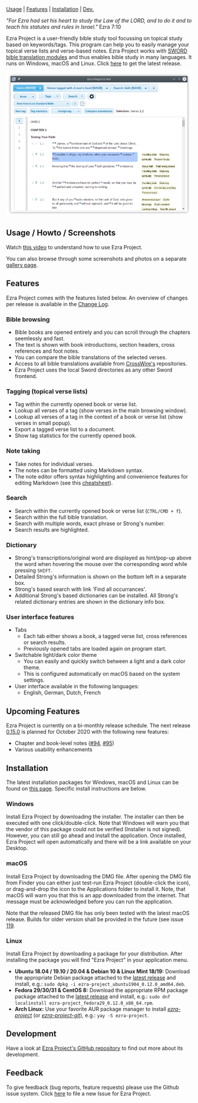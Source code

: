 <p id="navigation">
  <a href="#usage--howto--screenshots">Usage</a> |
  <a href="#features">Features</a> |
  <a href="#installation">Installation</a> |
  <a href="#development">Dev.</a>
</p>

*"For Ezra had set his heart to study the Law of the LORD, and to do it and to teach his statutes and rules in Israel."* Ezra 7:10

Ezra Project is a user-friendly bible study tool focussing on topical study based on keywords/tags. This program can help you to easily manage your topical verse lists and verse-based notes. Ezra Project works with [SWORD bible translation modules](http://www.crosswire.org/sword) and thus enables bible study in many languages. It runs on Windows, macOS and Linux. Click [here](https://github.com/tobias-klein/ezra-project/releases/latest) to get the latest release.

<img id="screenshot" alt="Ezra Project 0.14.0" src="/assets/screenshots/ezra_project_0_14_0_compact.png"/>

<a name="usage--howto--screenshots"></a>

## Usage / Howto / Screenshots

Watch [this video](https://www.youtube.com/watch?v=b8gScfa0MqM) to understand how to use Ezra Project.

You can also browse through some screenshots and photos on a separate [gallery page](/gallery).

<a name="features"></a>

## Features

Ezra Project comes with the features listed below. An overview of changes per release is available in the [Change Log](https://github.com/tobias-klein/ezra-project/blob/master/CHANGELOG.md). 

### Bible browsing

  * Bible books are opened entirely and you can scroll through the chapters seemlessly and fast.
  * The text is shown with book introductions, section headers, cross references and foot notes.
  * You can compare the bible translations of the selected verses.
  * Access to all bible translations available from [CrossWire's](http://www.crosswire.org) repositories.
  * Ezra Project uses the local Sword directories as any other Sword frontend.

### Tagging (topical verse lists)

  * Tag within the currently opened book or verse list.
  * Lookup all verses of a tag (show verses in the main browsing window).
  * Lookup all verses of a tag in the context of a book or verse list (show verses in small popup).
  * Export a tagged verse list to a document.
  * Show tag statistics for the currently opened book.

### Note taking

  * Take notes for individual verses.
  * The notes can be formatted using Markdown syntax.
  * The note editor offers syntax highlighting and convenience features for editing Markdown
  (see this [cheatsheet](https://github.com/adam-p/markdown-here/wiki/Markdown-Cheatsheet)).

### Search

  * Search within the currently opened book or verse list (`CTRL/CMD + f`).
  * Search within the full bible translation.
  * Search with multiple words, exact phrase or Strong's number.
  * Search results are highlighted.

### Dictionary

  - Strong's transcriptions/original word are displayed as hint/pop-up above the word when hovering the mouse over the corresponding word while pressing `SHIFT`.
  - Detailed Strong's information is shown on the bottom left in a separate box.
  - Strong's based search with link 'Find all occurrances'.
  - Additional Strong's based dictionaries can be installed. All Strong's related dictionary entries are shown in the dictionary info box.

### User interface features

* Tabs
  * Each tab either shows a book, a tagged verse list, cross references or search results.
  * Previously opened tabs are loaded again on program start.
* Switchable light/dark color theme
  * You can easily and quickly switch between a light and a dark color theme.
  * This is configured automatically on macOS based on the system settings.
* User interface available in the following languages:
  * English, German, Dutch, French

## Upcoming Features

Ezra Project is currently on a bi-monthly release schedule. The next release [0.15.0](https://github.com/tobias-klein/ezra-project/projects/3) is planned for October 2020 with the following new features:

* Chapter and book-level notes ([#94][i94], [#95][i95])
* Various usability enhancements

[i94]: https://github.com/tobias-klein/ezra-project/issues/94
[i95]: https://github.com/tobias-klein/ezra-project/issues/95

<a name="installation"></a>

## Installation
The latest installation packages for Windows, macOS and Linux can be found on [this page][latest]. Specific install instructions are below.

### Windows
Install Ezra Project by downloading the installer. The installer can then be executed with one click/double-click. Note that Windows will warn you that the vendor of this package could not be verified (Installer is not signed). However, you can still go ahead and install the application. Once installed, Ezra Project will open automatically and there will be a link available on your Desktop.

### macOS
Install Ezra Project by downloading the DMG file. After opening the DMG file from Finder you can either just test-run Ezra Project (double-click the icon), or drag-and-drop the icon to the Applications folder to install it. Note, that macOS will warn you that this is an app downloaded from the internet. That message must be acknowledged before you can run the application.

Note that the released DMG file has only been tested with the latest macOS release. Builds for older version shall be provided in the future (see issue [119](ezra-project/#119).

### Linux
Install Ezra Project by downloading a package for your distribution. After installing the package you will find "Ezra Project" in your application menu.

* **Ubuntu 18.04 / 19.10 / 20.04 & Debian 10 & Linux Mint 18/19:** Download the appropriate Debian package attached to the [latest release][latest] and install, e.g.: `sudo dpkg -i ezra-project_ubuntu1904_0.12.0_amd64.deb`.
* **Fedora 29/30/31 & CentOS 8:** Download the appropriate RPM package package attached to the [latest release][latest] and install, e.g.: `sudo dnf localinstall ezra-project_fedora29_0.12.0_x86_64.rpm`.
* **Arch Linux:** Use your favorite AUR package manager to install *[ezra-project](https://aur.archlinux.org/packages/ezra-project)* (or *[ezra-project-git](https://aur.archlinux.org/packages/ezra-project-git)*), e.g.: `yay -S ezra-project`.

[latest]: https://github.com/tobias-klein/ezra-project/releases/latest

<a name="development"></a>

## Development
Have a look at [Ezra Project's GitHub repository](https://github.com/tobias-klein/ezra-project) to find out more about its development.

## Feedback
To give feedback (bug reports, feature requests) please use the Github issue system.
Click [here](https://github.com/tobias-klein/ezra-project/issues/new) to file a new Issue for Ezra Project.
